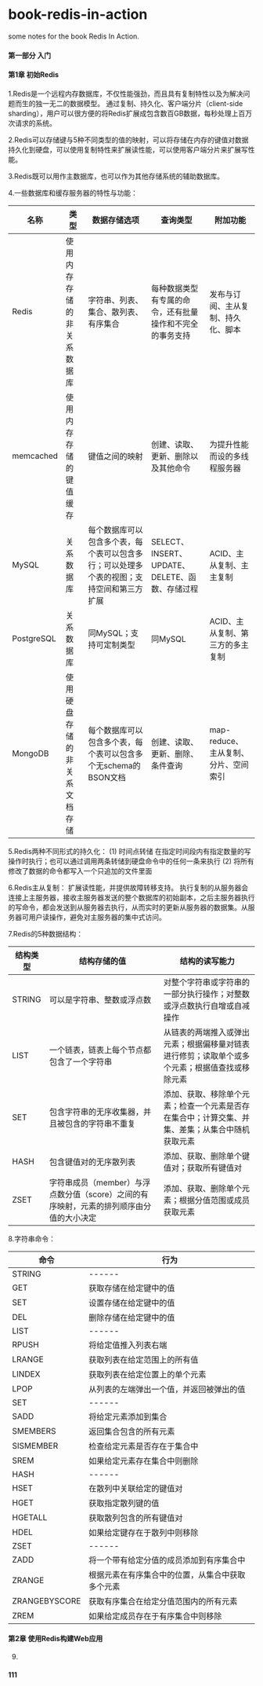 # book-redis-in-action
some notes for the book Redis In Action.

#### 第一部分 入门
#### 第1章 初始Redis
1.Redis是一个远程内存数据库，不仅性能强劲，而且具有复制特性以及为解决问题而生的独一无二的数据模型。
通过复制、持久化、客户端分片（client-side sharding），用户可以很方便的将Redis扩展成包含数百GB数据，每秒处理上百万次请求的系统。

2.Redis可以存储键与5种不同类型的值的映射，可以将存储在内存的键值对数据持久化到硬盘，可以使用复制特性来扩展读性能，可以使用客户端分片来扩展写性能。

3.Redis既可以用作主数据库，也可以作为其他存储系统的辅助数据库。

4.一些数据库和缓存服务器的特性与功能：

名称 | 类型 | 数据存储选项 | 查询类型 | 附加功能
-|-|-|-|-
Redis | 使用内存存储的非关系数据库 | 字符串、列表、集合、散列表、有序集合 | 每种数据类型有专属的命令，还有批量操作和不完全的事务支持 | 发布与订阅、主从复制、持久化、脚本
memcached | 使用内存存储的键值缓存 | 键值之间的映射 | 创建、读取、更新、删除以及其他命令 | 为提升性能而设的多线程服务器
MySQL | 关系数据库 | 每个数据库可以包含多个表，每个表可以包含多行；可以处理多个表的视图；支持空间和第三方扩展 | SELECT、INSERT、UPDATE、DELETE、函数、存储过程 | ACID、主从复制、主主复制
PostgreSQL | 关系数据库 | 同MySQL；支持可定制类型 | 同MySQL | ACID、主从复制、第三方的多主复制
MongoDB | 使用硬盘存储的非关系文档存储 | 每个数据库可以包含多个表，每个表可以包含多个无schema的BSON文档 | 创建、读取、更新、删除、条件查询 | map-reduce、主从复制、分片、空间索引

5.Redis两种不同形式的持久化：
(1) 时间点转储
在指定时间段内有指定数量的写操作时执行；也可以通过调用两条转储到硬盘命令中的任何一条来执行
(2) 将所有修改了数据的命令都写入一个只追加的文件里面

6.Redis主从复制：
扩展读性能，并提供故障转移支持。
执行复制的从服务器会连接上主服务器，接收主服务器发送的整个数据库的初始副本，之后主服务器执行的写命令，都会发送到从服务器去执行，从而实时的更新从服务器的数据集。从服务器可用户读操作，避免对主服务器的集中式访问。

7.Redis的5种数据结构：

结构类型 | 结构存储的值 | 结构的读写能力
-|-|-
STRING | 可以是字符串、整数或浮点数 | 对整个字符串或字符串的一部分执行操作；对整数或浮点数执行自增或自减操作
LIST | 一个链表，链表上每个节点都包含了一个字符串 | 从链表的两端推入或弹出元素；根据偏移量对链表进行修剪；读取单个或多个元素；根据值查找或移除元素
SET | 包含字符串的无序收集器，并且被包含的字符串不重复 | 添加、获取、移除单个元素；检查一个元素是否存在集合中；计算交集、并集、差集；从集合中随机获取元素
HASH | 包含键值对的无序散列表 | 添加、获取、删除单个键值对；获取所有键值对
ZSET | 字符串成员（member）与浮点数分值（score）之间的有序映射，元素的排列顺序由分值的大小决定 | 添加、获取、删除单个元素；根据分值范围或成员获取元素

8.字符串命令：

命令 | 行为
-|-
STRING | ------
GET | 获取存储在给定键中的值
SET | 设置存储在给定键中的值
DEL | 删除存储在给定键中的值
LIST | ------
RPUSH | 将给定值推入列表右端
LRANGE | 获取列表在给定范围上的所有值
LINDEX | 获取列表在给定位置上的单个元素
LPOP | 从列表的左端弹出一个值，并返回被弹出的值
SET | ------
SADD | 将给定元素添加到集合
SMEMBERS | 返回集合包含的所有元素
SISMEMBER | 检查给定元素是否存在于集合中
SREM | 如果给定元素存在集合中则删除
HASH | ------
HSET | 在散列中关联给定的键值对
HGET | 获取指定散列键的值
HGETALL | 获取散列包含的所有键值对
HDEL | 如果给定键存在于散列中则移除
ZSET | ------
ZADD | 将一个带有给定分值的成员添加到有序集合中
ZRANGE | 根据元素在有序集合中的位置，从集合中获取多个元素
ZRANGEBYSCORE | 获取有序集合在给定分值范围内的所有元素
ZREM | 如果给定成员存在于有序集合中则移除

#### 第2章 使用Redis构建Web应用
9.





#### 111
